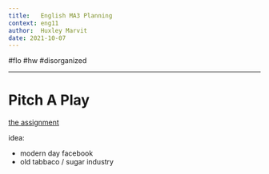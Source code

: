 ```yaml
---
title:   English MA3 Planning
context: eng11
author:  Huxley Marvit
date: 2021-10-07
---
```


#flo #hw #disorganized

***

# Pitch A Play

[the assignment](https://docs.google.com/document/d/1R772ZHTVC6yrrmd1d-rRAtGxWE4dq6gwWnz5KTS0xBM/edit?usp=sharing)

idea:
- modern day facebook
- old tabbaco / sugar industry





























